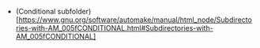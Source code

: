 * (Conditional subfolder)[https://www.gnu.org/software/automake/manual/html_node/Subdirectories-with-AM_005fCONDITIONAL.html#Subdirectories-with-AM_005fCONDITIONAL]
